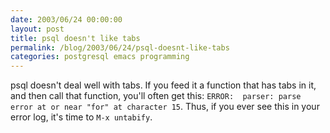 ```yaml
---
date: 2003/06/24 00:00:00
layout: post
title: psql doesn't like tabs
permalink: /blog/2003/06/24/psql-doesnt-like-tabs
categories: postgresql emacs programming
---
```


psql doesn't deal well with tabs. If you feed it a function that has tabs  in it, and then call that function, you'll often get this:  `ERROR:  parser: parse error at or near "for" at character 15`.  Thus, if you ever see this in your error log, it's time to `M-x untabify`.
